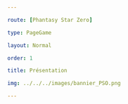 ```yaml
---

route: [Phantasy Star Zero]

type: PageGame

layout: Normal

order: 1

title: Présentation

img: ../../../images/bannier_PSO.png

---
```

